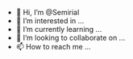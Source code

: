 - 👋 Hi, I’m @Semirial
- 👀 I’m interested in ...
- 🌱 I’m currently learning ...
- 💞️ I’m looking to collaborate on ...
- 📫 How to reach me ...

<!---
Semirial/Semirial is a ✨ special ✨ repository because its `README.md` (this file) appears on your GitHub profile.
You can click the Preview link to take a look at your changes.
--->
